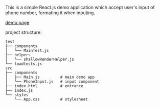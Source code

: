 This is a simple React.js demo application which accept user's input of phone number, formating it when inputing.

[demo page](http://qhwa.github.io/react_demo_phone_input/dist/)

project structure:

    test
    ├── components
    │   └── MainTest.js
    ├── helpers
    │   └── shallowRenderHelper.js
    └── loadtests.js
    src
    ├── components
    │   ├── Main.js         # main demo app
    │   └── PhoneInput.js   # input component
    ├── index.html          # entrance
    ├── index.js
    └── styles
        └── App.css         # stylesheet
